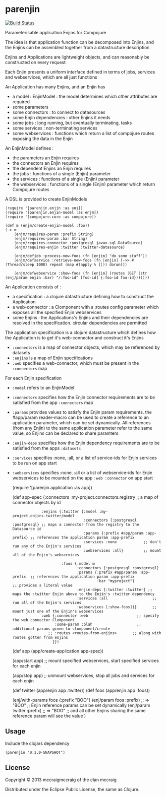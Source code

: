 # parenjin

[![Build Status](https://travis-ci.org/mccraigmccraig/parenjin.png?branch=master)](https://travis-ci.org/mccraigmccraig/parenjin)

Parameterisable application Enjins for Compojure

The idea is that application function can be decomposed into Enjins, and the Enjins can be assembled together from a datastructure description.

Enjins and Applications are lightweight objects, and can reasonably be constructed on every request

Each Enjin presents a uniform interface defined in terms of jobs, services and webservices, which are all just functions

An Application has many Enjins, and an Enjin has

* a model : EnjinModel : the model determines which other attributes are required
* some parameters
* some connectors : to connect to datasources
* some Enjin dependencies : other Enjins it needs
* some jobs : long running, but eventually terminating, tasks
* some services : non-terminating services
* some webservices : functions which return a list of compojure routes exposing the data in the Enjin

An EnjinModel defines :

* the parameters an Enjin requires
* the connectors an Enjin requires
* the dependent Enjins an Enjin requires
* the jobs : functions of a single (Enjin) parameter
* the services : functions of a single (Enjin) parameter
* the webservices : functions of a single (Enjin) parameter which return Compojure routes

A DSL is provided to create EnjinModels

    (require '[parenjin.enjin :as enj])
    (require '[parenjin.enjin-model :as enjm])
    (require '[compojure.core :as compojure])

    (def m (enjm/create-enjin-model :foo))
    (-> m
        (enjm/requires-param :prefix String)
        (enjm/requires-param :bar String)
        (enjm/requires-connector :postgresql javax.sql.DataSource)
        (enjm/requires-enjin :twitter :twitter-datasource)

        (enjm/defjob :process-new-foos (fn [enjin] "do some stuff"))
        (enjm/defservice :retrieve-new-foos (fn [enjin] (->> #(Thread/sleep 1000) repeat (map #(apply % [])) dorun)))

        (enjm/defwebservice :show-foos (fn [enjin] (routes (GET (str (enj/param enjin :bar) "/:foo-id" [foo-id] {:foo-id foo-id}))))))

An Application consists of :

* a specification : a clojure datastructure defining how to construct the Application
* a web-connector : a Clomponent with a :routes config parameter which exposes all the specified Enjin webservices
* some Enjins : the Applications's Enjins and their dependencies are resolved in the specification. circular dependencies are permitted

The application specification is a clojure datastructure which defines how the Application is to get it's web-connector and construct it's Enjins

* `:connectors` is a map of connector objects, which may be referenced by datasets
* `:enjins` is a map of Enjin specifications
* `:web` specifies a web-connector, which must be present in the `:connectors` map

For each Enjin specification

* `:model` refers to an EnjinModel
* `:connectors` specifies how the Enjin connector requirements are to be satisfied from the app `:connectors` map
* `:params` provides values to satisfy the Enjin param requirements. the #app/param reader-macro can be used to create a reference to an
   application parameter, which can be set dynamically. All references (from any Enjin) to the same application parameter refer to the
   same value, so Enjins can be declared to share paramters
* `:enjin-deps` specifies how the Enjin dependency requirements are to be satisfied from the apps `:datasets`
* `:services` specifies :none, :all, or a list of service-ids for Enjin services to be run on app start
* `:webservices` specifies :none, :all or a list of webservice-ids for Enjin webservices to be mounted on the app `:web :connector` on app start

    (require '[parenjin.application :as app])

    (def app-spec {:connectors :my-project.connectors.registry ;; a map of connector objects by id

                   :enjins {:twitter {:model :my-project.enjins.twitter/model
                                      :connectors {:postgresql :postgresql} ;; maps a connector from the registry to the Datasource id
                                      :params {:prefix #app/param :app-prefix} ;; references the application param :app-prefix
                                      :services :none            ;; don't run any of the Enjin's services
                                      :webservices :all}         ;; mount all of the Enjin's webservices

                            :foos {:model m
                                   :connectors {:postgresql :postgresql}
                                   :params {:prefix #app/param :app-prefix  ;; references the application param :app-prefix
                                            :bar "myproject"}               ;; provides a literal value
                                   :enjin-deps {:twitter :twitter} ;; maps the :twitter Enjin above to the Enjin's :twitter dependency
                                   :services :all                    ;; run all of the Enjin's services
                                   :webservices [:show-foos]}}       ;; mount just one of the Enjin's webservices
                   :web {:connector :web                      ;; specify the web connector Clomponent
                         :some-param :blah                    ;; additional params given to clomponent/create
                      ;; :routes <routes-from-enjins>       ;; along with routes gotten from enjins
                        }})


    (def app (app/create-application app-spec))

    (app/start app) ;; mount specified webservices, start specified services for each enjin

    (app/stop app)  ;; unmount webservices, stop all jobs and services for each enjin

    (def twitter (app/enjin app :twitter))
    (def foos (app/enjin app :foos))

    (enj/with-params foos {:prefix "BOO"}
      (enj/param foos :prefix)     ;; => "BOO" ;; Enjin reference params can be set dynamically
      (enj/param twitter :prefix)  ;; => "BOO" ;; and all other Enjins sharing the same reference param will see the value
    )

## Usage

Include the clojars dependency

    (parenjin "0.1.0-SNAPSHOT")

## License

Copyright © 2013 mccraigmccraig of the clan mccraig

Distributed under the Eclipse Public License, the same as Clojure.
